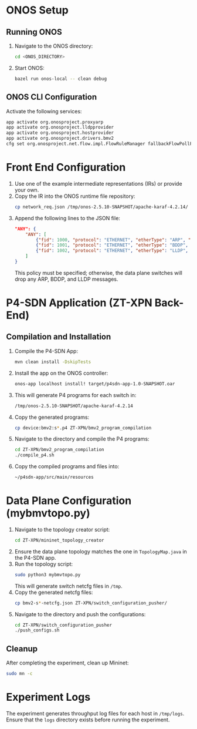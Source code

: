# ONOS Setup

## Running ONOS

1. Navigate to the ONOS directory:
   ```sh
   cd <ONOS_DIRECTORY>
   ```
2. Start ONOS:
   ```sh
   bazel run onos-local -- clean debug
   ```

## ONOS CLI Configuration

Activate the following services:
```sh
app activate org.onosproject.proxyarp
app activate org.onosproject.lldpprovider
app activate org.onosproject.hostprovider
app activate org.onosproject.drivers.bmv2
cfg set org.onosproject.net.flow.impl.FlowRuleManager fallbackFlowPollFrequency 15
```

# Front End Configuration

1. Use one of the example intermediate representations (IRs) or provide your own.
2. Copy the IR into the ONOS runtime file repository:
   ```sh
   cp network_req.json /tmp/onos-2.5.10-SNAPSHOT/apache-karaf-4.2.14/
   ```
3. Append the following lines to the JSON file:
   ```json
   "ANY": {
       "ANY": [
           {"fid": 1000, "protocol": "ETHERNET", "etherType": "ARP", "isStateful": false, "dependecyFid": -1},
           {"fid": 1001, "protocol": "ETHERNET", "etherType": "BDDP", "isStateful": false, "dependecyFid": -1},
           {"fid": 1002, "protocol": "ETHERNET", "etherType": "LLDP", "isStateful": false, "dependecyFid": -1}
       ]
   }
   ```
   This policy must be specified; otherwise, the data plane switches will drop any ARP, BDDP, and LLDP messages.

# P4-SDN Application (ZT-XPN Back-End)

## Compilation and Installation

1. Compile the P4-SDN App:
   ```sh
   mvn clean install -DskipTests
   ```
2. Install the app on the ONOS controller:
   ```sh
   onos-app localhost install! target/p4sdn-app-1.0-SNAPSHOT.oar
   ```
3. This will generate P4 programs for each switch in:
   ```sh
   /tmp/onos-2.5.10-SNAPSHOT/apache-karaf-4.2.14
   ```
4. Copy the generated programs:
   ```sh
   cp device:bmv2:s*.p4 ZT-XPN/bmv2_program_compilation
   ```
5. Navigate to the directory and compile the P4 programs:
   ```sh
   cd ZT-XPN/bmv2_program_compilation
   ./compile_p4.sh
   ```
6. Copy the compiled programs and files into:
   ```sh
   ~/p4sdn-app/src/main/resources
   ```

# Data Plane Configuration (mybmvtopo.py)

1. Navigate to the topology creator script:
   ```sh
   cd ZT-XPN/mininet_topology_creator
   ```
2. Ensure the data plane topology matches the one in `TopologyMap.java` in the P4-SDN app.
3. Run the topology script:
   ```sh
   sudo python3 mybmvtopo.py
   ```
   This will generate switch netcfg files in `/tmp`.
4. Copy the generated netcfg files:
   ```sh
   cp bmv2-s*-netcfg.json ZT-XPN/switch_configuration_pusher/
   ```
5. Navigate to the directory and push the configurations:
   ```sh
   cd ZT-XPN/switch_configuration_pusher
   ./push_configs.sh
   ```

## Cleanup

After completing the experiment, clean up Mininet:
```sh
sudo mn -c
```

# Experiment Logs

The experiment generates throughput log files for each host in `/tmp/logs`. Ensure that the `logs` directory exists before running the experiment.
